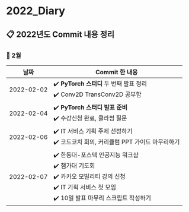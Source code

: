 # 2022_Diary

## :clipboard: 2022년도 Commit 내용 정리

### :paperclip: 2월

| 날짜 | Commit 한 내용 |
|-|-|
| 2022-02-02 |  :heavy_check_mark: **PyTorch 스터디** 두 번째 발표 정리 <br/> :heavy_check_mark: Conv2D TransConv2D 공부함 |
| 2022-02-04 |  :heavy_check_mark: **PyTorch 스터디 발표 준비** <br/> :heavy_check_mark: 수강신청 완료, 클라썸 질문  |
| 2022-02-06 |  :heavy_check_mark: IT 서비스 기획 주제 선정하기 <br/>  :heavy_check_mark:  코드코치 회의, 커리큘럼 PPT 가이드 마무리하기 |
| 2022-02-07 |  ✔️ 한동대-포스텍 인공지능 워크샵 <br/>  ✔️ 챔가대 기도회  <br/> ✔️ 카카오 모빌리티 강의 신청 <br/> ✔️ IT 기획 서비스 첫 모임 <br/> ✔️ 10일 발표 마무리 스크립트 작성하기 |
